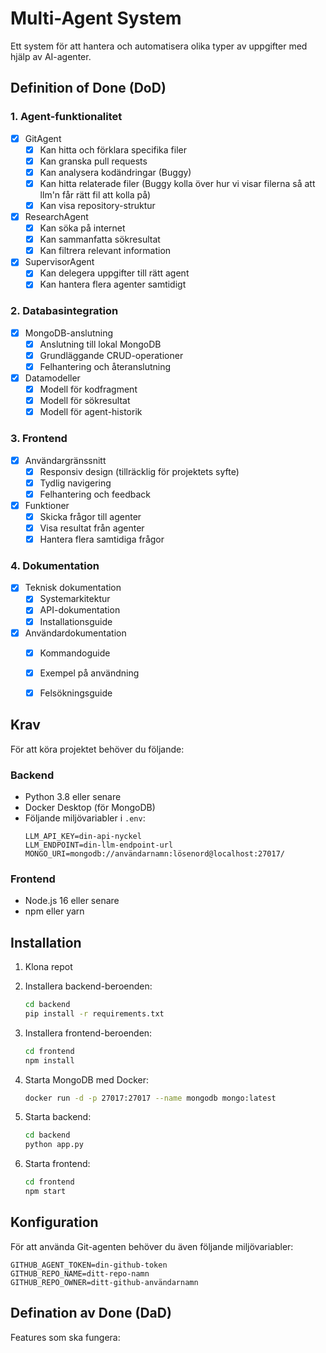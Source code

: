 # Multi-Agent System

Ett system för att hantera och automatisera olika typer av uppgifter med hjälp av AI-agenter.

## Definition of Done (DoD)

### 1. Agent-funktionalitet
- [x] GitAgent
  - [x] Kan hitta och förklara specifika filer
  - [x] Kan granska pull requests
  - [x] Kan analysera kodändringar (Buggy)
  - [x] Kan hitta relaterade filer (Buggy kolla över hur vi visar filerna så att llm'n får rätt fil att kolla på)
  - [x] Kan visa repository-struktur

- [x] ResearchAgent
  - [x] Kan söka på internet
  - [x] Kan sammanfatta sökresultat
  - [x] Kan filtrera relevant information

- [x] SupervisorAgent
  - [x] Kan delegera uppgifter till rätt agent
  - [x] Kan hantera flera agenter samtidigt

### 2. Databasintegration
- [x] MongoDB-anslutning
  - [x] Anslutning till lokal MongoDB
  - [x] Grundläggande CRUD-operationer
  - [x] Felhantering och återanslutning

- [x] Datamodeller
  - [x] Modell för kodfragment
  - [x] Modell för sökresultat
  - [x] Modell för agent-historik

### 3. Frontend
- [x] Användargränssnitt
  - [x] Responsiv design (tillräcklig för projektets syfte)
  - [x] Tydlig navigering
  - [x] Felhantering och feedback

- [x] Funktioner
  - [x] Skicka frågor till agenter
  - [x] Visa resultat från agenter
  - [x] Hantera flera samtidiga frågor

### 4. Dokumentation
- [x] Teknisk dokumentation
  - [x] Systemarkitektur
  - [x] API-dokumentation
  - [x] Installationsguide

- [x] Användardokumentation
  - [x] Kommandoguide
  - [x] Exempel på användning
  - [x] Felsökningsguide


## Krav

För att köra projektet behöver du följande:

### Backend
- Python 3.8 eller senare
- Docker Desktop (för MongoDB)
- Följande miljövariabler i `.env`:
  ```
  LLM_API_KEY=din-api-nyckel
  LLM_ENDPOINT=din-llm-endpoint-url
  MONGO_URI=mongodb://användarnamn:lösenord@localhost:27017/
  ```

### Frontend
- Node.js 16 eller senare
- npm eller yarn

## Installation

1. Klona repot
2. Installera backend-beroenden:
   ```bash
   cd backend
   pip install -r requirements.txt
   ```

3. Installera frontend-beroenden:
   ```bash
   cd frontend
   npm install
   ```

4. Starta MongoDB med Docker:
   ```bash
   docker run -d -p 27017:27017 --name mongodb mongo:latest
   ```

5. Starta backend:
   ```bash
   cd backend
   python app.py
   ```

6. Starta frontend:
   ```bash
   cd frontend
   npm start
   ```

## Konfiguration

För att använda Git-agenten behöver du även följande miljövariabler:
```
GITHUB_AGENT_TOKEN=din-github-token
GITHUB_REPO_NAME=ditt-repo-namn
GITHUB_REPO_OWNER=ditt-github-användarnamn
```

## Defination av Done (DaD)

Features som ska fungera: